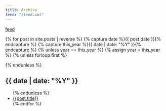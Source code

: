 ```yaml
---
title: Archive
feed: "/feed.xml"
---
```

<a href="{{ page.feed }}">feed</a>

{% for post in site.posts | reverse %}
   {% capture date %}{{ post.date }}{% endcapture %}
   {% capture this_year %}{{ date | date: "%Y" }}{% endcapture %}
   {% unless year == this_year %}
      {% assign year = this_year %}
         {% unless forloop.first %}
</ul>
	 {% endunless %}
<h2>{{ date | date: "%Y" }}</h2>
<ul>
   {% endunless %}
<li>
   <a href="{{ post.url }}">{{post.title}}</a>
</li>
{% endfor %}
</ul>
